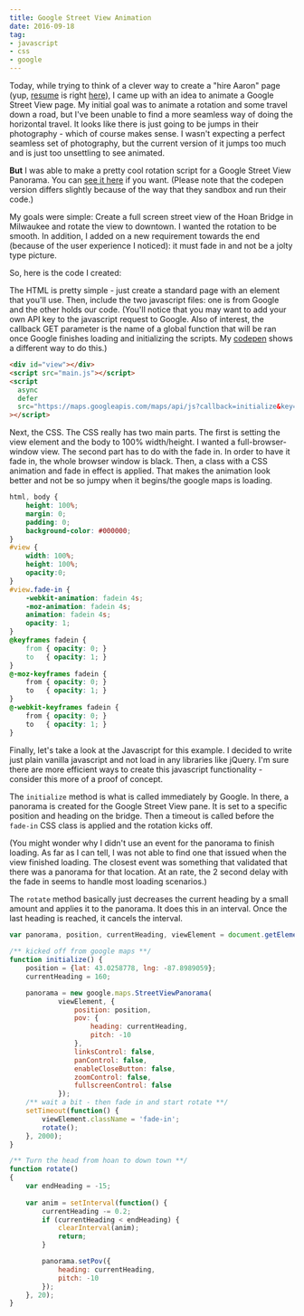 ```yaml
---
title: Google Street View Animation
date: 2016-09-18
tag:
- javascript
- css
- google
---
```

Today, while trying to think of a clever way to create a "hire Aaron" page (yup, [resume](/resume) is right [here](/resume)), I came up with an idea to animate a Google Street View page.  My initial goal was to animate a rotation and some travel down a road, but I've been unable to find a more seamless way of doing the horizontal travel. It looks like there is just going to be jumps in their photography - which of course makes sense. I wasn't expecting a perfect seamless set of photography, but the current version of it jumps too much and is just too unsettling to see animated.

<!--more-->

**But** I was able to make a pretty cool rotation script for a Google Street View Panorama.  You can [see it here](http://codepen.io/aaronsaray/pen/wzWREY) if you want. (Please note that the codepen version differs slightly because of the way that they sandbox and run their code.)

My goals were simple: Create a full screen street view of the Hoan Bridge in Milwaukee and rotate the view to downtown.  I wanted the rotation to be smooth. In addition, I added on a new requirement towards the end (because of the user experience I noticed): it must fade in and not be a jolty type picture.

So, here is the code I created:

The HTML is pretty simple - just create a standard page with an element that you'll use.  Then, include the two javascript files: one is from Google and the other holds our code. (You'll notice that you may want to add your own API key to the javascript request to Google.  Also of interest, the callback GET parameter is the name of a global function that will be ran once Google finishes loading and initializing the scripts.  My [codepen](http://codepen.io/aaronsaray/pen/wzWREY) shows a different way to do this.)

```html
<div id="view"></div>        
<script src="main.js"></script>
<script 
  async 
  defer 
  src="https://maps.googleapis.com/maps/api/js?callback=initialize&key=YOUR-KEY"
></script>
```

Next, the CSS.  The CSS really has two main parts.  The first is setting the view element and the body to 100% width/height.  I wanted a full-browser-window view.  The second part has to do with the fade in.  In order to have it fade in, the whole browser window is black.  Then, a class with a CSS animation and fade in effect is applied.  That makes the animation look better and not be so jumpy when it begins/the google maps is loading.

```css
html, body {
    height: 100%;
    margin: 0;
    padding: 0;
    background-color: #000000;
}
#view {
    width: 100%;
    height: 100%;
    opacity:0;
}
#view.fade-in {
    -webkit-animation: fadein 4s;
    -moz-animation: fadein 4s;
    animation: fadein 4s;
    opacity: 1;
}
@keyframes fadein {
    from { opacity: 0; }
    to   { opacity: 1; }
}
@-moz-keyframes fadein {
    from { opacity: 0; }
    to   { opacity: 1; }
}
@-webkit-keyframes fadein {
    from { opacity: 0; }
    to   { opacity: 1; }
}
```

Finally, let's take a look at the Javascript for this example.  I decided to write just plain vanilla javascript and not load in any libraries like jQuery.  I'm sure there are more efficient ways to create this javascript functionality - consider this more of a proof of concept.

The `initialize` method is what is called immediately by Google.  In there, a panorama is created for the Google Street View pane.  It is set to a specific position and heading on the bridge. Then a timeout is called before the `fade-in` CSS class is applied and the rotation kicks off.

(You might wonder why I didn't use an event for the panorama to finish loading.  As far as I can tell, I was not able to find one that issued when the view finished loading.  The closest event was something that validated that there was a panorama for that location.  At an rate, the 2 second delay with the fade in seems to handle most loading scenarios.)

The `rotate` method basically just decreases the current heading by a small amount and applies it to the panorama.  It does this in an interval.  Once the last heading is reached, it cancels the interval.

```javascript
var panorama, position, currentHeading, viewElement = document.getElementById('view');
            
/** kicked off from google maps **/
function initialize() {
    position = {lat: 43.0258778, lng: -87.8989059};
    currentHeading = 160;

    panorama = new google.maps.StreetViewPanorama(
            viewElement, {
                position: position,
                pov: {
                    heading: currentHeading,
                    pitch: -10
                },
                linksControl: false,
                panControl: false,
                enableCloseButton: false,
                zoomControl: false,
                fullscreenControl: false
            });
    /** wait a bit - then fade in and start rotate **/
    setTimeout(function() {
        viewElement.className = 'fade-in';
        rotate();
    }, 2000);
}

/** Turn the head from hoan to down town **/ 
function rotate()
{
    var endHeading = -15;
    
    var anim = setInterval(function() {
        currentHeading -= 0.2;
        if (currentHeading < endHeading) {
            clearInterval(anim);
            return;
        }

        panorama.setPov({
            heading: currentHeading,
            pitch: -10
        });
    }, 20);
}
```